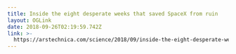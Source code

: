 ```yaml
---
title: Inside the eight desperate weeks that saved SpaceX from ruin
layout: OGLink
date: 2018-09-26T02:19:59.742Z
link: >-
  https://arstechnica.com/science/2018/09/inside-the-eight-desperate-weeks-that-saved-spacex-from-ruin/
---
```


